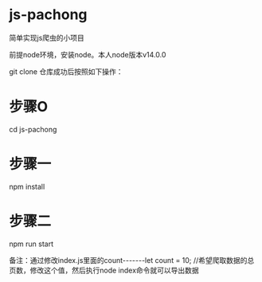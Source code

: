 # js-pachong
简单实现js爬虫的小项目

前提node环境，安装node。本人node版本v14.0.0


git clone 仓库成功后按照如下操作：

# 步骤O  
cd js-pachong                 

# 步骤一
npm install

# 步骤二
npm run start

备注：通过修改index.js里面的count-------let count  = 10;
//希望爬取数据的总页数，修改这个值，然后执行node index命令就可以导出数据